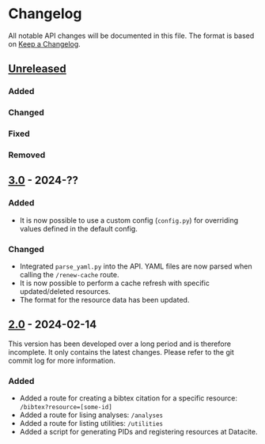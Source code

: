 # Changelog

All notable API changes will be documented in this file. The format is based on [Keep a
Changelog](https://keepachangelog.com/en/1.0.0/).

## [Unreleased]

### Added

### Changed

### Fixed

### Removed

## [3.0] - 2024-??

### Added

- It is now possible to use a custom config (`config.py`) for overriding values defined in the default config.

### Changed

- Integrated `parse_yaml.py` into the API. YAML files are now parsed when calling the `/renew-cache` route.
- It is now possible to perform a cache refresh with specific updated/deleted resources.
- The format for the resource data has been updated.

## [2.0] - 2024-02-14

This version has been developed over a long period and is therefore incomplete. It only contains the latest changes.
Please refer to the git commit log for more information.

### Added

- Added a route for creating a bibtex citation for a specific resource: `/bibtex?resource=[some-id]`
- Added a route for lising analyses: `/analyses`
- Added a route for listing utilities: `/utilities`
- Added a script for generating PIDs and registering resources at Datacite.

[unreleased]: https://github.com/spraakbanken/metadata-api/compare/v3.0...HEAD
[3.0]: https://github.com/spraakbanken/metadata-api/compare/v2.0...v3.0
[2.0]: https://github.com/spraakbanken/metadata-api/releases/tag/v2.0
